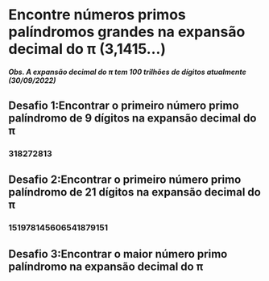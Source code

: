 # Encontre números primos palíndromos grandes na expansão decimal do π (3,1415…)

#### *Obs. A expansão decimal do π tem 100 trilhões de dígitos atualmente (30/09/2022)*

## Desafio 1:Encontrar o primeiro número primo palíndromo de 9 dígitos na expansão decimal do π

### 318272813

## Desafio 2:Encontrar o primeiro número primo palíndromo de 21 dígitos na expansão decimal do π

### 151978145606541879151

## Desafio 3:Encontrar o maior número primo palíndromo na expansão decimal do π


